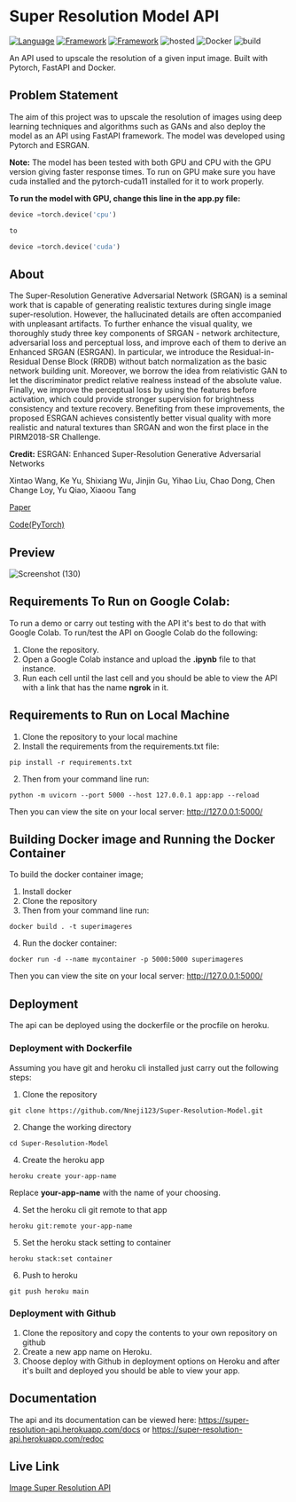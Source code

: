 # Super Resolution Model API
[![Language](https://img.shields.io/badge/Python-yellow.svg?style=flat&logo=python&logoColor=white)](https://www.python.org)
[![Framework](https://img.shields.io/badge/Pytorch-red.svg?style=flat&logo=pytorch&logoColor=white)](http://www.pytorch.org/news.html)
[![Framework](https://img.shields.io/badge/FastAPI-darkgreen.svg?style=flat&logo=fastapi&logoColor=white)](http://www.fastapi.org/news.html)
![hosted](https://img.shields.io/badge/Heroku-430098?style=flat&logo=heroku&logoColor=white)
![Docker](https://img.shields.io/badge/Docker-blue?style=flat&logo=docker&logoColor=white)
![build](https://img.shields.io/badge/build-passing-brightgreen.svg?style=flat)

An API used to upscale the resolution of a given input image. Built with Pytorch, FastAPI and Docker.



## Problem Statement
The aim of this project was to upscale the resolution of images using deep learning techniques and algorithms such as GANs and also deploy the model as an API using FastAPI framework. The model was developed using Pytorch and ESRGAN. 

**Note:** The model has been tested with both GPU and CPU with the GPU version giving faster response times. To run on GPU make sure you have cuda installed and the pytorch-cuda11 installed for it to work properly.

**To run the model with GPU, change this line in the app.py file:**
```py
device =torch.device('cpu')

to 

device =torch.device('cuda')
```

## About
The Super-Resolution Generative Adversarial Network (SRGAN) is a seminal work that is capable of generating realistic textures during single image super-resolution. However, the hallucinated details are often accompanied with unpleasant artifacts. To further enhance the visual quality, we thoroughly study three key components of SRGAN - network architecture, adversarial loss and perceptual loss, and improve each of them to derive an Enhanced SRGAN (ESRGAN). In particular, we introduce the Residual-in-Residual Dense Block (RRDB) without batch normalization as the basic network building unit. Moreover, we borrow the idea from relativistic GAN to let the discriminator predict relative realness instead of the absolute value. Finally, we improve the perceptual loss by using the features before activation, which could provide stronger supervision for brightness consistency and texture recovery. Benefiting from these improvements, the proposed ESRGAN achieves consistently better visual quality with more realistic and natural textures than SRGAN and won the first place in the PIRM2018-SR Challenge.

**Credit:** 
ESRGAN: Enhanced Super-Resolution Generative Adversarial Networks

Xintao Wang, Ke Yu, Shixiang Wu, Jinjin Gu, Yihao Liu, Chao Dong, Chen Change Loy, Yu Qiao, Xiaoou Tang

[Paper](https://arxiv.org/pdf/1609.04802) 

[Code(PyTorch)](https://github.com/xinntao/ESRGAN)

## Preview

![Screenshot (130)](https://user-images.githubusercontent.com/101701760/172054099-dcf043fe-c208-4f39-900a-8256392dcdc8.png)




## Requirements To Run on Google Colab:
To run a demo or carry out testing with the API it's best to do that with Google Colab. To run/test the API on Google Colab do the following:
1. Clone the repository.
2. Open a Google Colab instance and upload the **.ipynb** file to that instance.
3. Run each cell until the last cell and you should be able to view the API with a link that has the name **ngrok** in it.

## Requirements to Run on Local Machine
1. Clone the repository to your local machine
1. Install the requirements from the requirements.txt file:
```
pip install -r requirements.txt
```
2. Then from your command line run:
```
python -m uvicorn --port 5000 --host 127.0.0.1 app:app --reload 
```
Then you can view the site on your local server: http://127.0.0.1:5000/ 

## Building Docker image and Running the Docker Container 
To build the docker container image;
1. Install docker
2. Clone the repository
3. Then from your command line run:
```
docker build . -t superimageres

```
4. Run the docker container:
```
docker run -d --name mycontainer -p 5000:5000 superimageres

```

Then you can view the site on your local server: http://127.0.0.1:5000/ 

## Deployment
The api can be deployed using the dockerfile or the procfile on heroku.

### Deployment with Dockerfile
Assuming you have git and heroku cli installed just carry out the following steps:

1. Clone the repository

```
git clone https://github.com/Nneji123/Super-Resolution-Model.git
```

2. Change the working directory

```
cd Super-Resolution-Model 
```

4. Create the heroku app

``` 
heroku create your-app-name 
```

Replace **your-app-name** with the name of your choosing.

4. Set the heroku cli git remote to that app

```
heroku git:remote your-app-name
```

5. Set the heroku stack setting to container
 
```
heroku stack:set container
```

6. Push to heroku
```
git push heroku main
```

### Deployment with Github
1. Clone the repository and copy the contents to your own repository on github
2. Create a new app name on Heroku.
2. Choose deploy with Github in deployment options on Heroku and after it's built and deployed you should be able to view your app.


## Documentation
The api and its documentation can be viewed here: https://super-resolution-api.herokuapp.com/docs or https://super-resolution-api.herokuapp.com/redoc




## Live Link
[Image Super Resolution API](https://super-resolution-api.herokuapp.com/docs)



